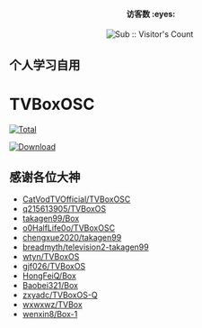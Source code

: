 <h4 align="center">访客数 :eyes:</h4>

<p align="center">
<img  src="https://profile-counter.glitch.me/TV_Actions/count.svg" alt="Sub :: Visitor's Count" />
 <img width=0 height=0 src="https://profile-counter.glitch.me/wwz09/count.svg" alt="wwz09:: Visitor's Count" />
</p>


## 个人学习自用

# TVBoxOSC

[![Total](https://shields.io/github/downloads/wwz09/TV_Actions/total?logo=Bookmeter&label=releases&logoColor=yellow&color=yellow)](https://github.com/wwz09/TV_Actions/releases)

[![Download](https://img.shields.io/github/v/release/wwz09/TV_Actions?color=orange&logoColor=orange&label=Download&logo=DocuSign)](https://github.com/wwz09/TV_Actions/releases/latest) 


## 感谢各位大神

- [CatVodTVOfficial/TVBoxOSC](https://github.com/CatVodTVOfficial/TVBoxOSC)
- [q215613905/TVBoxOS](https://github.com/q215613905/TVBoxOS) 
- [takagen99/Box](https://github.com/takagen99/Box)
- [o0HalfLife0o/TVBoxOSC](https://github.com/o0HalfLife0o/TVBoxOSC)
- [chengxue2020/takagen99](https://github.com/chengxue2020/takagen99)
- [breadmyth/television2-takagen99](https://github.com/breadmyth/television2-takagen99)
- [wtyn/TVBoxOS](https://github.com/wtyn/TVBoxOS)
- [gjf026/TVBoxOS](https://github.com/gjf026/TVBoxOS)
- [HongFeiQ/Box](https://github.com/HongFeiQ/Box)
- [Baobei321/Box](https://github.com/Baobei321/Box)
- [zxyadc/TVBoxOS-Q](https://github.com/zxyadc/TVBoxOS-Q)
- [wxwxwz/TVBox](https://github.com/wxwxwz/TVBox)
- [wenxin8/Box-1](https://github.com/wenxin8/Box-1)